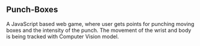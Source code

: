 ## Punch-Boxes
A JavaScript based web game, where user gets points for punching moving boxes and the intensity of the punch. The movement of the wrist and body is being tracked with Computer Vision model.

